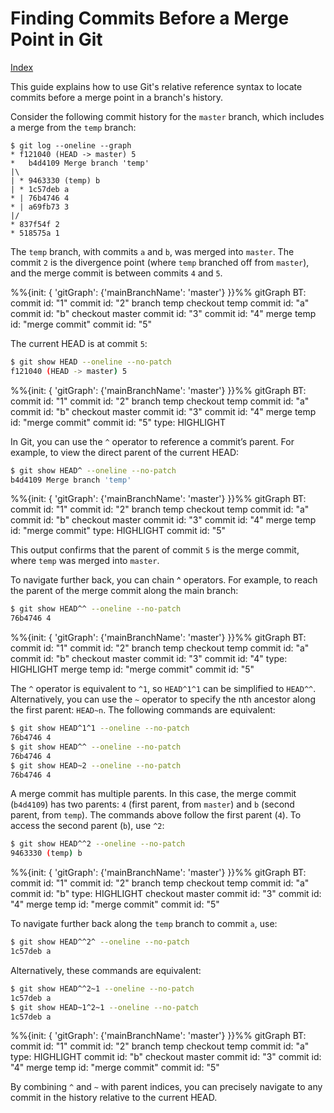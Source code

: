 <script type="module">
    import mermaid from 'https://cdn.jsdelivr.net/npm/mermaid@11/dist/mermaid.esm.min.mjs';
    mermaid.initialize({ startOnLoad: true });
</script>

# Finding Commits Before a Merge Point in Git

[Index](index.md)

This guide explains how to use Git's relative reference syntax to locate commits before a merge point in a branch's history.

Consider the following commit history for the `master` branch, which includes a merge from the `temp` branch:

```plaintext
$ git log --oneline --graph
* f121040 (HEAD -> master) 5
*   b4d4109 Merge branch 'temp'
|\
| * 9463330 (temp) b
| * 1c57deb a
* | 76b4746 4
* | a69fb73 3
|/
* 837f54f 2
* 518575a 1
```

The `temp` branch, with commits `a` and `b`, was merged into `master`. The commit `2` is the divergence point (where `temp` branched off from `master`), and the merge commit is between commits `4` and `5`.

<div class="mermaid">
%%{init: { 'gitGraph': {'mainBranchName': 'master'} }}%%
gitGraph BT:
    commit id: "1"
    commit id: "2"
    branch temp
    checkout temp
    commit id: "a"
    commit id: "b"
    checkout master
    commit id: "3"
    commit id: "4"
    merge temp id: "merge commit"
    commit id: "5"
</div>

The current HEAD is at commit `5`:

```bash
$ git show HEAD --oneline --no-patch
f121040 (HEAD -> master) 5
```

<div class="mermaid">
%%{init: { 'gitGraph': {'mainBranchName': 'master'} }}%%
gitGraph BT:
    commit id: "1"
    commit id: "2"
    branch temp
    checkout temp
    commit id: "a"
    commit id: "b"
    checkout master
    commit id: "3"
    commit id: "4"
    merge temp id: "merge commit"
    commit id: "5" type: HIGHLIGHT
</div>

In Git, you can use the `^` operator to reference a commit’s parent. For example, to view the direct parent of the current HEAD:

```bash
$ git show HEAD^ --oneline --no-patch
b4d4109 Merge branch 'temp'
```

<div class="mermaid">
%%{init: { 'gitGraph': {'mainBranchName': 'master'} }}%%
gitGraph BT:
    commit id: "1"
    commit id: "2"
    branch temp
    checkout temp
    commit id: "a"
    commit id: "b"
    checkout master
    commit id: "3"
    commit id: "4"
    merge temp id: "merge commit" type: HIGHLIGHT
    commit id: "5"
</div>

This output confirms that the parent of commit `5` is the merge commit, where `temp` was merged into `master`.

To navigate further back, you can chain ^ operators. For example, to reach the parent of the merge commit along the main branch:

```bash
$ git show HEAD^^ --oneline --no-patch
76b4746 4
```

<div class="mermaid">
%%{init: { 'gitGraph': {'mainBranchName': 'master'} }}%%
gitGraph BT:
    commit id: "1"
    commit id: "2"
    branch temp
    checkout temp
    commit id: "a"
    commit id: "b"
    checkout master
    commit id: "3"
    commit id: "4" type: HIGHLIGHT
    merge temp id: "merge commit"
    commit id: "5"
</div>

The `^` operator is equivalent to `^1`, so `HEAD^1^1` can be simplified to `HEAD^^`. Alternatively, you can use the `~` operator to specify the nth ancestor along the first parent: `HEAD~n`. The following commands are equivalent:

```bash
$ git show HEAD^1^1 --oneline --no-patch
76b4746 4
$ git show HEAD^^ --oneline --no-patch
76b4746 4
$ git show HEAD~2 --oneline --no-patch
76b4746 4
```

A merge commit has multiple parents. In this case, the merge commit (`b4d4109`) has two parents: `4` (first parent, from `master`) and `b` (second parent, from `temp`). The commands above follow the first parent (`4`). To access the second parent (`b`), use `^2`:

```bash
$ git show HEAD^^2 --oneline --no-patch
9463330 (temp) b
```

<div class="mermaid">
%%{init: { 'gitGraph': {'mainBranchName': 'master'} }}%%
gitGraph BT:
    commit id: "1"
    commit id: "2"
    branch temp
    checkout temp
    commit id: "a"
    commit id: "b" type: HIGHLIGHT
    checkout master
    commit id: "3"
    commit id: "4"
    merge temp id: "merge commit"
    commit id: "5"
</div>

To navigate further back along the `temp` branch to commit `a`, use:

```bash
$ git show HEAD^^2^ --oneline --no-patch
1c57deb a
```

Alternatively, these commands are equivalent:

```bash
$ git show HEAD^^2~1 --oneline --no-patch
1c57deb a
$ git show HEAD~1^2~1 --oneline --no-patch
1c57deb a
```

<div class="mermaid">
%%{init: { 'gitGraph': {'mainBranchName': 'master'} }}%%
gitGraph BT:
    commit id: "1"
    commit id: "2"
    branch temp
    checkout temp
    commit id: "a" type: HIGHLIGHT
    commit id: "b"
    checkout master
    commit id: "3"
    commit id: "4"
    merge temp id: "merge commit"
    commit id: "5"
</div>

By combining `^` and `~` with parent indices, you can precisely navigate to any commit in the history relative to the current HEAD.
